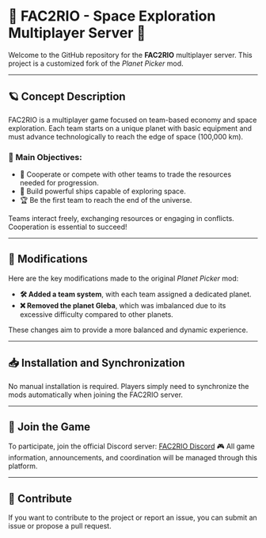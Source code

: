 # 🚀 FAC2RIO - Space Exploration Multiplayer Server 🌌

Welcome to the GitHub repository for the **FAC2RIO** multiplayer server.
This project is a customized fork of the *Planet Picker* mod.

---

## **🪐 Concept Description**

FAC2RIO is a multiplayer game focused on team-based economy and space exploration.
Each team starts on a unique planet with basic equipment and must advance technologically to reach the edge of space (100,000 km).

### **🎯 Main Objectives**:
- 🤝 Cooperate or compete with other teams to trade the resources needed for progression.
- 🚢 Build powerful ships capable of exploring space.
- 🏆 Be the first team to reach the end of the universe.

Teams interact freely, exchanging resources or engaging in conflicts. Cooperation is essential to succeed!

---

## **🔧 Modifications**

Here are the key modifications made to the original *Planet Picker* mod:
- **🛠️ Added a team system**, with each team assigned a dedicated planet.
- **❌ Removed the planet Gleba**, which was imbalanced due to its excessive difficulty compared to other planets.

These changes aim to provide a more balanced and dynamic experience.

---

## **📥 Installation and Synchronization**

No manual installation is required.
Players simply need to synchronize the mods automatically when joining the FAC2RIO server.

---

## **🔗 Join the Game**

To participate, join the official Discord server: [FAC2RIO Discord](https://discord.gg/ytXdJ4w6HC) 🎮
All game information, announcements, and coordination will be managed through this platform.

---

## **🤝 Contribute**

If you want to contribute to the project or report an issue, you can submit an issue or propose a pull request.
